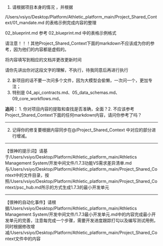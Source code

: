 1. 请根据项目本身的情况 ，并根据

/Users/vsiyo/Desktop/Platform/Athletic_platform_main/Project_Shared_Context/01_mandate.md
的表格示例完成内容的整理

02_blueprint.md 参考 02_blueprint.md 中的表格示例格式

请注意！！！其他Project_Shared_Context下面的markdown不应该成为你的参考，因为他们的内容都是虚假的。

将内容填写到相应的文档并更改更新时间

请你先讲出你对这段文字的理解，不执行，待我同意后再进行执行

2. 新项目的话不要一次问多个文件，因为大模型会偷懒，一次问一个，更加专注；
3. 特别是 04_api_contracts.md、05_data_schemas.md、09_core_workflows.md、

**追问：** 1. 你对项目内容的提取和查找是否准确，全面？2. 不应该参考Project_Shared_Context下面的任何markdown内容，请问你参考了吗？

---

2. 记得你的修复要根据内容同步在@/Project_Shared_Context 中对应的部分进行增减。

---

【很神的提示词】请基于/Users/vsiyo/Desktop/Platform/Athletic_platform_main/Athletics Management System/开发中间文件/1.7.3功能VS需求差异清单.md与/Users/vsiyo/Desktop/Platform/Athletic_platform_main/Project_Shared_Context中的文件目录，按照/Users/vsiyo/Desktop/Platform/Athletic_platform_main/Project_Shared_Context/psc_hub.md所示的方式生成1.7.3的最小开发单元

---
【很神的自动化事件】请根据/Users/vsiyo/Desktop/Platform/Athletic_platform_main/Athletics Management System/开发中间文件/1.7.3最小开发单元.md中的内容完成最小开发单元的完善，注意每完成一个步骤，需要开发进度跟踪打勾以及编写测试用例，同时根据修改增减/Users/vsiyo/Desktop/Platform/Athletic_platform_main/Project_Shared_Context文件中的内容

